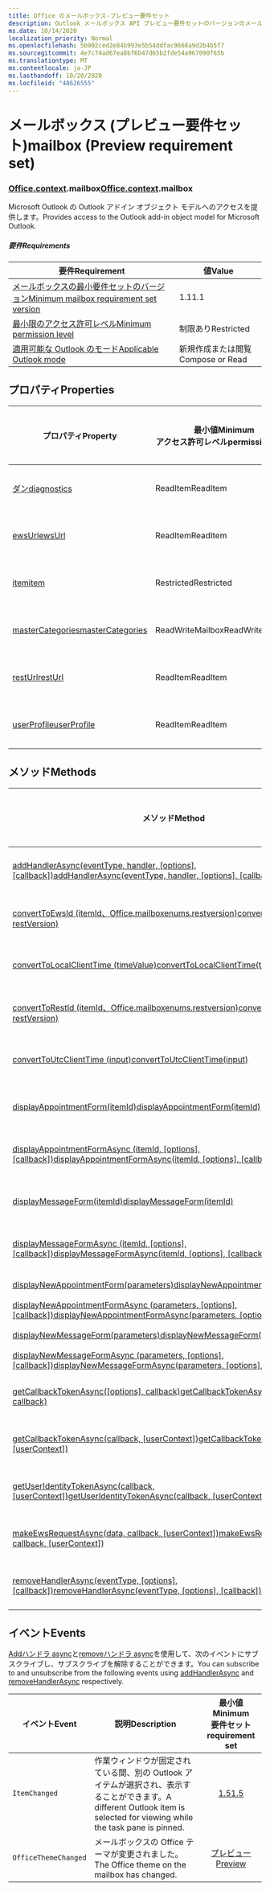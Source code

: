 ```yaml
---
title: Office のメールボックス-プレビュー要件セット
description: Outlook メールボックス API プレビュー要件セットのバージョンのメールボックスオブジェクトモデル。
ms.date: 10/14/2020
localization_priority: Normal
ms.openlocfilehash: 5b902ced2e84b993e5b54ddfac9668a9d2b4b5f7
ms.sourcegitcommit: 4e7c74ad67ea8bf6b47d65b2fde54a967090f65b
ms.translationtype: MT
ms.contentlocale: ja-JP
ms.lasthandoff: 10/20/2020
ms.locfileid: "48626555"
---
```

# <a name="mailbox-preview-requirement-set"></a><span data-ttu-id="b2873-103">メールボックス (プレビュー要件セット)</span><span class="sxs-lookup"><span data-stu-id="b2873-103">mailbox (Preview requirement set)</span></span>

### <a name="officecontextmailbox"></a><span data-ttu-id="b2873-104">[Office](office.md)[.context](office.context.md).mailbox</span><span class="sxs-lookup"><span data-stu-id="b2873-104">[Office](office.md)[.context](office.context.md).mailbox</span></span>

<span data-ttu-id="b2873-105">Microsoft Outlook の Outlook アドイン オブジェクト モデルへのアクセスを提供します。</span><span class="sxs-lookup"><span data-stu-id="b2873-105">Provides access to the Outlook add-in object model for Microsoft Outlook.</span></span>

##### <a name="requirements"></a><span data-ttu-id="b2873-106">要件</span><span class="sxs-lookup"><span data-stu-id="b2873-106">Requirements</span></span>

|<span data-ttu-id="b2873-107">要件</span><span class="sxs-lookup"><span data-stu-id="b2873-107">Requirement</span></span>| <span data-ttu-id="b2873-108">値</span><span class="sxs-lookup"><span data-stu-id="b2873-108">Value</span></span>|
|---|---|
|[<span data-ttu-id="b2873-109">メールボックスの最小要件セットのバージョン</span><span class="sxs-lookup"><span data-stu-id="b2873-109">Minimum mailbox requirement set version</span></span>](../../requirement-sets/outlook-api-requirement-sets.md)| <span data-ttu-id="b2873-110">1.1</span><span class="sxs-lookup"><span data-stu-id="b2873-110">1.1</span></span>|
|[<span data-ttu-id="b2873-111">最小限のアクセス許可レベル</span><span class="sxs-lookup"><span data-stu-id="b2873-111">Minimum permission level</span></span>](../../../outlook/understanding-outlook-add-in-permissions.md)| <span data-ttu-id="b2873-112">制限あり</span><span class="sxs-lookup"><span data-stu-id="b2873-112">Restricted</span></span>|
|[<span data-ttu-id="b2873-113">適用可能な Outlook のモード</span><span class="sxs-lookup"><span data-stu-id="b2873-113">Applicable Outlook mode</span></span>](../../../outlook/outlook-add-ins-overview.md#extension-points)| <span data-ttu-id="b2873-114">新規作成または閲覧</span><span class="sxs-lookup"><span data-stu-id="b2873-114">Compose or Read</span></span>|

## <a name="properties"></a><span data-ttu-id="b2873-115">プロパティ</span><span class="sxs-lookup"><span data-stu-id="b2873-115">Properties</span></span>

| <span data-ttu-id="b2873-116">プロパティ</span><span class="sxs-lookup"><span data-stu-id="b2873-116">Property</span></span> | <span data-ttu-id="b2873-117">最小値</span><span class="sxs-lookup"><span data-stu-id="b2873-117">Minimum</span></span><br><span data-ttu-id="b2873-118">アクセス許可レベル</span><span class="sxs-lookup"><span data-stu-id="b2873-118">permission level</span></span> | <span data-ttu-id="b2873-119">モード</span><span class="sxs-lookup"><span data-stu-id="b2873-119">Modes</span></span> | <span data-ttu-id="b2873-120">戻り値の種類</span><span class="sxs-lookup"><span data-stu-id="b2873-120">Return type</span></span> | <span data-ttu-id="b2873-121">最小値</span><span class="sxs-lookup"><span data-stu-id="b2873-121">Minimum</span></span><br><span data-ttu-id="b2873-122">要件セット</span><span class="sxs-lookup"><span data-stu-id="b2873-122">requirement set</span></span> |
|---|---|---|---|:---:|
| [<span data-ttu-id="b2873-123">ダン</span><span class="sxs-lookup"><span data-stu-id="b2873-123">diagnostics</span></span>](/javascript/api/outlook/office.mailbox?view=outlook-js-preview&preserve-view=true#diagnostics) | <span data-ttu-id="b2873-124">ReadItem</span><span class="sxs-lookup"><span data-stu-id="b2873-124">ReadItem</span></span> | <span data-ttu-id="b2873-125">作成</span><span class="sxs-lookup"><span data-stu-id="b2873-125">Compose</span></span><br><span data-ttu-id="b2873-126">読み取り</span><span class="sxs-lookup"><span data-stu-id="b2873-126">Read</span></span> | [<span data-ttu-id="b2873-127">Diagnostics</span><span class="sxs-lookup"><span data-stu-id="b2873-127">Diagnostics</span></span>](/javascript/api/outlook/office.diagnostics?view=outlook-js-preview&preserve-view=true) | [<span data-ttu-id="b2873-128">1.1</span><span class="sxs-lookup"><span data-stu-id="b2873-128">1.1</span></span>](../requirement-set-1.1/outlook-requirement-set-1.1.md) |
| [<span data-ttu-id="b2873-129">ewsUrl</span><span class="sxs-lookup"><span data-stu-id="b2873-129">ewsUrl</span></span>](/javascript/api/outlook/office.mailbox?view=outlook-js-preview&preserve-view=true#ewsurl) | <span data-ttu-id="b2873-130">ReadItem</span><span class="sxs-lookup"><span data-stu-id="b2873-130">ReadItem</span></span> | <span data-ttu-id="b2873-131">作成</span><span class="sxs-lookup"><span data-stu-id="b2873-131">Compose</span></span><br><span data-ttu-id="b2873-132">読み取り</span><span class="sxs-lookup"><span data-stu-id="b2873-132">Read</span></span> | <span data-ttu-id="b2873-133">String</span><span class="sxs-lookup"><span data-stu-id="b2873-133">String</span></span> | [<span data-ttu-id="b2873-134">1.1</span><span class="sxs-lookup"><span data-stu-id="b2873-134">1.1</span></span>](../requirement-set-1.1/outlook-requirement-set-1.1.md) |
| [<span data-ttu-id="b2873-135">item</span><span class="sxs-lookup"><span data-stu-id="b2873-135">item</span></span>](office.context.mailbox.item.md) | <span data-ttu-id="b2873-136">Restricted</span><span class="sxs-lookup"><span data-stu-id="b2873-136">Restricted</span></span> | <span data-ttu-id="b2873-137">作成</span><span class="sxs-lookup"><span data-stu-id="b2873-137">Compose</span></span><br><span data-ttu-id="b2873-138">読み取り</span><span class="sxs-lookup"><span data-stu-id="b2873-138">Read</span></span> | [<span data-ttu-id="b2873-139">Item</span><span class="sxs-lookup"><span data-stu-id="b2873-139">Item</span></span>](/javascript/api/outlook/office.item?view=outlook-js-preview&preserve-view=true) | [<span data-ttu-id="b2873-140">1.1</span><span class="sxs-lookup"><span data-stu-id="b2873-140">1.1</span></span>](../requirement-set-1.1/outlook-requirement-set-1.1.md) |
| [<span data-ttu-id="b2873-141">masterCategories</span><span class="sxs-lookup"><span data-stu-id="b2873-141">masterCategories</span></span>](/javascript/api/outlook/office.mailbox?view=outlook-js-preview&preserve-view=true#mastercategories) | <span data-ttu-id="b2873-142">ReadWriteMailbox</span><span class="sxs-lookup"><span data-stu-id="b2873-142">ReadWriteMailbox</span></span> | <span data-ttu-id="b2873-143">作成</span><span class="sxs-lookup"><span data-stu-id="b2873-143">Compose</span></span><br><span data-ttu-id="b2873-144">読み取り</span><span class="sxs-lookup"><span data-stu-id="b2873-144">Read</span></span> | [<span data-ttu-id="b2873-145">MasterCategories</span><span class="sxs-lookup"><span data-stu-id="b2873-145">MasterCategories</span></span>](/javascript/api/outlook/office.mastercategories?view=outlook-js-preview&preserve-view=true) | [<span data-ttu-id="b2873-146">1.8</span><span class="sxs-lookup"><span data-stu-id="b2873-146">1.8</span></span>](../requirement-set-1.8/outlook-requirement-set-1.8.md) |
| [<span data-ttu-id="b2873-147">restUrl</span><span class="sxs-lookup"><span data-stu-id="b2873-147">restUrl</span></span>](/javascript/api/outlook/office.mailbox?view=outlook-js-preview&preserve-view=true#resturl) | <span data-ttu-id="b2873-148">ReadItem</span><span class="sxs-lookup"><span data-stu-id="b2873-148">ReadItem</span></span> | <span data-ttu-id="b2873-149">作成</span><span class="sxs-lookup"><span data-stu-id="b2873-149">Compose</span></span><br><span data-ttu-id="b2873-150">読み取り</span><span class="sxs-lookup"><span data-stu-id="b2873-150">Read</span></span> | <span data-ttu-id="b2873-151">String</span><span class="sxs-lookup"><span data-stu-id="b2873-151">String</span></span> | [<span data-ttu-id="b2873-152">1.5</span><span class="sxs-lookup"><span data-stu-id="b2873-152">1.5</span></span>](../requirement-set-1.5/outlook-requirement-set-1.5.md) |
| [<span data-ttu-id="b2873-153">userProfile</span><span class="sxs-lookup"><span data-stu-id="b2873-153">userProfile</span></span>](/javascript/api/outlook/office.mailbox?view=outlook-js-preview&preserve-view=true#userprofile) | <span data-ttu-id="b2873-154">ReadItem</span><span class="sxs-lookup"><span data-stu-id="b2873-154">ReadItem</span></span> | <span data-ttu-id="b2873-155">作成</span><span class="sxs-lookup"><span data-stu-id="b2873-155">Compose</span></span><br><span data-ttu-id="b2873-156">読み取り</span><span class="sxs-lookup"><span data-stu-id="b2873-156">Read</span></span> | [<span data-ttu-id="b2873-157">プロファイル</span><span class="sxs-lookup"><span data-stu-id="b2873-157">UserProfile</span></span>](/javascript/api/outlook/office.userprofile?view=outlook-js-preview&preserve-view=true) | [<span data-ttu-id="b2873-158">1.1</span><span class="sxs-lookup"><span data-stu-id="b2873-158">1.1</span></span>](../requirement-set-1.1/outlook-requirement-set-1.1.md) |

## <a name="methods"></a><span data-ttu-id="b2873-159">メソッド</span><span class="sxs-lookup"><span data-stu-id="b2873-159">Methods</span></span>

| <span data-ttu-id="b2873-160">メソッド</span><span class="sxs-lookup"><span data-stu-id="b2873-160">Method</span></span> | <span data-ttu-id="b2873-161">最小値</span><span class="sxs-lookup"><span data-stu-id="b2873-161">Minimum</span></span><br><span data-ttu-id="b2873-162">アクセス許可レベル</span><span class="sxs-lookup"><span data-stu-id="b2873-162">permission level</span></span> | <span data-ttu-id="b2873-163">モード</span><span class="sxs-lookup"><span data-stu-id="b2873-163">Modes</span></span> | <span data-ttu-id="b2873-164">最小値</span><span class="sxs-lookup"><span data-stu-id="b2873-164">Minimum</span></span><br><span data-ttu-id="b2873-165">要件セット</span><span class="sxs-lookup"><span data-stu-id="b2873-165">requirement set</span></span> |
|---|---|---|:---:|
| <span data-ttu-id="b2873-166">[addHandlerAsync(eventType, handler, [options], [callback])](/javascript/api/outlook/office.mailbox?view=outlook-js-preview&preserve-view=true#addhandlerasync-eventtype--handler--options--callback-)</span><span class="sxs-lookup"><span data-stu-id="b2873-166">[addHandlerAsync(eventType, handler, [options], [callback])](/javascript/api/outlook/office.mailbox?view=outlook-js-preview&preserve-view=true#addhandlerasync-eventtype--handler--options--callback-)</span></span> | <span data-ttu-id="b2873-167">ReadItem</span><span class="sxs-lookup"><span data-stu-id="b2873-167">ReadItem</span></span> | <span data-ttu-id="b2873-168">作成</span><span class="sxs-lookup"><span data-stu-id="b2873-168">Compose</span></span><br><span data-ttu-id="b2873-169">読み取り</span><span class="sxs-lookup"><span data-stu-id="b2873-169">Read</span></span> | [<span data-ttu-id="b2873-170">1.5</span><span class="sxs-lookup"><span data-stu-id="b2873-170">1.5</span></span>](../requirement-set-1.5/outlook-requirement-set-1.5.md) |
| [<span data-ttu-id="b2873-171">convertToEwsId (itemId、Office.mailboxenums.restversion)</span><span class="sxs-lookup"><span data-stu-id="b2873-171">convertToEwsId(itemId, restVersion)</span></span>](/javascript/api/outlook/office.mailbox?view=outlook-js-preview&preserve-view=true#converttoewsid-itemid--restversion-) | <span data-ttu-id="b2873-172">Restricted</span><span class="sxs-lookup"><span data-stu-id="b2873-172">Restricted</span></span> | <span data-ttu-id="b2873-173">作成</span><span class="sxs-lookup"><span data-stu-id="b2873-173">Compose</span></span><br><span data-ttu-id="b2873-174">読み取り</span><span class="sxs-lookup"><span data-stu-id="b2873-174">Read</span></span> | [<span data-ttu-id="b2873-175">1.3</span><span class="sxs-lookup"><span data-stu-id="b2873-175">1.3</span></span>](../requirement-set-1.3/outlook-requirement-set-1.3.md) |
| [<span data-ttu-id="b2873-176">convertToLocalClientTime (timeValue)</span><span class="sxs-lookup"><span data-stu-id="b2873-176">convertToLocalClientTime(timeValue)</span></span>](/javascript/api/outlook/office.mailbox?view=outlook-js-preview&preserve-view=true#converttolocalclienttime-timevalue-) | <span data-ttu-id="b2873-177">ReadItem</span><span class="sxs-lookup"><span data-stu-id="b2873-177">ReadItem</span></span> | <span data-ttu-id="b2873-178">作成</span><span class="sxs-lookup"><span data-stu-id="b2873-178">Compose</span></span><br><span data-ttu-id="b2873-179">読み取り</span><span class="sxs-lookup"><span data-stu-id="b2873-179">Read</span></span> | [<span data-ttu-id="b2873-180">1.1</span><span class="sxs-lookup"><span data-stu-id="b2873-180">1.1</span></span>](../requirement-set-1.1/outlook-requirement-set-1.1.md) |
| [<span data-ttu-id="b2873-181">convertToRestId (itemId、Office.mailboxenums.restversion)</span><span class="sxs-lookup"><span data-stu-id="b2873-181">convertToRestId(itemId, restVersion)</span></span>](/javascript/api/outlook/office.mailbox?view=outlook-js-preview&preserve-view=true#converttorestid-itemid--restversion-) | <span data-ttu-id="b2873-182">Restricted</span><span class="sxs-lookup"><span data-stu-id="b2873-182">Restricted</span></span> | <span data-ttu-id="b2873-183">作成</span><span class="sxs-lookup"><span data-stu-id="b2873-183">Compose</span></span><br><span data-ttu-id="b2873-184">読み取り</span><span class="sxs-lookup"><span data-stu-id="b2873-184">Read</span></span> | [<span data-ttu-id="b2873-185">1.3</span><span class="sxs-lookup"><span data-stu-id="b2873-185">1.3</span></span>](../requirement-set-1.3/outlook-requirement-set-1.3.md) |
| [<span data-ttu-id="b2873-186">convertToUtcClientTime (input)</span><span class="sxs-lookup"><span data-stu-id="b2873-186">convertToUtcClientTime(input)</span></span>](/javascript/api/outlook/office.mailbox?view=outlook-js-preview&preserve-view=true#converttoutcclienttime-input-) | <span data-ttu-id="b2873-187">ReadItem</span><span class="sxs-lookup"><span data-stu-id="b2873-187">ReadItem</span></span> | <span data-ttu-id="b2873-188">作成</span><span class="sxs-lookup"><span data-stu-id="b2873-188">Compose</span></span><br><span data-ttu-id="b2873-189">読み取り</span><span class="sxs-lookup"><span data-stu-id="b2873-189">Read</span></span> | [<span data-ttu-id="b2873-190">1.1</span><span class="sxs-lookup"><span data-stu-id="b2873-190">1.1</span></span>](../requirement-set-1.1/outlook-requirement-set-1.1.md) |
| [<span data-ttu-id="b2873-191">displayAppointmentForm(itemId)</span><span class="sxs-lookup"><span data-stu-id="b2873-191">displayAppointmentForm(itemId)</span></span>](/javascript/api/outlook/office.mailbox?view=outlook-js-preview&preserve-view=true#displayappointmentform-itemid-) | <span data-ttu-id="b2873-192">ReadItem</span><span class="sxs-lookup"><span data-stu-id="b2873-192">ReadItem</span></span> | <span data-ttu-id="b2873-193">作成</span><span class="sxs-lookup"><span data-stu-id="b2873-193">Compose</span></span><br><span data-ttu-id="b2873-194">読み取り</span><span class="sxs-lookup"><span data-stu-id="b2873-194">Read</span></span> | [<span data-ttu-id="b2873-195">1.1</span><span class="sxs-lookup"><span data-stu-id="b2873-195">1.1</span></span>](../requirement-set-1.1/outlook-requirement-set-1.1.md) |
| <span data-ttu-id="b2873-196">[displayAppointmentFormAsync (itemId, [options], [callback])](/javascript/api/outlook/office.mailbox?view=outlook-js-preview&preserve-view=true#displayappointmentform-itemid--options--callback-)</span><span class="sxs-lookup"><span data-stu-id="b2873-196">[displayAppointmentFormAsync(itemId, [options], [callback])](/javascript/api/outlook/office.mailbox?view=outlook-js-preview&preserve-view=true#displayappointmentform-itemid--options--callback-)</span></span> | <span data-ttu-id="b2873-197">ReadItem</span><span class="sxs-lookup"><span data-stu-id="b2873-197">ReadItem</span></span> | <span data-ttu-id="b2873-198">作成</span><span class="sxs-lookup"><span data-stu-id="b2873-198">Compose</span></span><br><span data-ttu-id="b2873-199">読み取り</span><span class="sxs-lookup"><span data-stu-id="b2873-199">Read</span></span> | [<span data-ttu-id="b2873-200">1.9</span><span class="sxs-lookup"><span data-stu-id="b2873-200">1.9</span></span>](../requirement-set-1.9/outlook-requirement-set-1.9.md) |
| [<span data-ttu-id="b2873-201">displayMessageForm(itemId)</span><span class="sxs-lookup"><span data-stu-id="b2873-201">displayMessageForm(itemId)</span></span>](/javascript/api/outlook/office.mailbox?view=outlook-js-preview&preserve-view=true#displaymessageform-itemid-) | <span data-ttu-id="b2873-202">ReadItem</span><span class="sxs-lookup"><span data-stu-id="b2873-202">ReadItem</span></span> | <span data-ttu-id="b2873-203">作成</span><span class="sxs-lookup"><span data-stu-id="b2873-203">Compose</span></span><br><span data-ttu-id="b2873-204">読み取り</span><span class="sxs-lookup"><span data-stu-id="b2873-204">Read</span></span> | [<span data-ttu-id="b2873-205">1.1</span><span class="sxs-lookup"><span data-stu-id="b2873-205">1.1</span></span>](../requirement-set-1.1/outlook-requirement-set-1.1.md) |
| <span data-ttu-id="b2873-206">[displayMessageFormAsync (itemId, [options], [callback])](/javascript/api/outlook/office.mailbox?view=outlook-js-preview&preserve-view=true#displaymessageform-itemid--options--callback-)</span><span class="sxs-lookup"><span data-stu-id="b2873-206">[displayMessageFormAsync(itemId, [options], [callback])](/javascript/api/outlook/office.mailbox?view=outlook-js-preview&preserve-view=true#displaymessageform-itemid--options--callback-)</span></span> | <span data-ttu-id="b2873-207">ReadItem</span><span class="sxs-lookup"><span data-stu-id="b2873-207">ReadItem</span></span> | <span data-ttu-id="b2873-208">作成</span><span class="sxs-lookup"><span data-stu-id="b2873-208">Compose</span></span><br><span data-ttu-id="b2873-209">読み取り</span><span class="sxs-lookup"><span data-stu-id="b2873-209">Read</span></span> | [<span data-ttu-id="b2873-210">1.9</span><span class="sxs-lookup"><span data-stu-id="b2873-210">1.9</span></span>](../requirement-set-1.9/outlook-requirement-set-1.9.md) |
| [<span data-ttu-id="b2873-211">displayNewAppointmentForm(parameters)</span><span class="sxs-lookup"><span data-stu-id="b2873-211">displayNewAppointmentForm(parameters)</span></span>](/javascript/api/outlook/office.mailbox?view=outlook-js-preview&preserve-view=true#displaynewappointmentform-parameters-) | <span data-ttu-id="b2873-212">ReadItem</span><span class="sxs-lookup"><span data-stu-id="b2873-212">ReadItem</span></span> | <span data-ttu-id="b2873-213">読み取り</span><span class="sxs-lookup"><span data-stu-id="b2873-213">Read</span></span> | [<span data-ttu-id="b2873-214">1.1</span><span class="sxs-lookup"><span data-stu-id="b2873-214">1.1</span></span>](../requirement-set-1.1/outlook-requirement-set-1.1.md) |
| <span data-ttu-id="b2873-215">[displayNewAppointmentFormAsync (parameters, [options], [callback])](/javascript/api/outlook/office.mailbox?view=outlook-js-preview&preserve-view=true#displaynewappointmentform-parameters--options--callback-)</span><span class="sxs-lookup"><span data-stu-id="b2873-215">[displayNewAppointmentFormAsync(parameters, [options], [callback])](/javascript/api/outlook/office.mailbox?view=outlook-js-preview&preserve-view=true#displaynewappointmentform-parameters--options--callback-)</span></span> | <span data-ttu-id="b2873-216">ReadItem</span><span class="sxs-lookup"><span data-stu-id="b2873-216">ReadItem</span></span> | <span data-ttu-id="b2873-217">読み取り</span><span class="sxs-lookup"><span data-stu-id="b2873-217">Read</span></span> | [<span data-ttu-id="b2873-218">1.9</span><span class="sxs-lookup"><span data-stu-id="b2873-218">1.9</span></span>](../requirement-set-1.9/outlook-requirement-set-1.9.md) |
| [<span data-ttu-id="b2873-219">displayNewMessageForm(parameters)</span><span class="sxs-lookup"><span data-stu-id="b2873-219">displayNewMessageForm(parameters)</span></span>](/javascript/api/outlook/office.mailbox?view=outlook-js-preview&preserve-view=true#displaynewmessageform-parameters-) | <span data-ttu-id="b2873-220">ReadItem</span><span class="sxs-lookup"><span data-stu-id="b2873-220">ReadItem</span></span> | <span data-ttu-id="b2873-221">読み取り</span><span class="sxs-lookup"><span data-stu-id="b2873-221">Read</span></span> | [<span data-ttu-id="b2873-222">1.6</span><span class="sxs-lookup"><span data-stu-id="b2873-222">1.6</span></span>](../requirement-set-1.6/outlook-requirement-set-1.6.md) |
| <span data-ttu-id="b2873-223">[displayNewMessageFormAsync (parameters, [options], [callback])](/javascript/api/outlook/office.mailbox?view=outlook-js-preview&preserve-view=true#displaynewmessageform-parameters--options--callback-)</span><span class="sxs-lookup"><span data-stu-id="b2873-223">[displayNewMessageFormAsync(parameters, [options], [callback])](/javascript/api/outlook/office.mailbox?view=outlook-js-preview&preserve-view=true#displaynewmessageform-parameters--options--callback-)</span></span> | <span data-ttu-id="b2873-224">ReadItem</span><span class="sxs-lookup"><span data-stu-id="b2873-224">ReadItem</span></span> | <span data-ttu-id="b2873-225">読み取り</span><span class="sxs-lookup"><span data-stu-id="b2873-225">Read</span></span> | [<span data-ttu-id="b2873-226">1.9</span><span class="sxs-lookup"><span data-stu-id="b2873-226">1.9</span></span>](../requirement-set-1.9/outlook-requirement-set-1.9.md) |
| <span data-ttu-id="b2873-227">[getCallbackTokenAsync([options], callback)](/javascript/api/outlook/office.mailbox?view=outlook-js-preview&preserve-view=true#getcallbacktokenasync-options--callback-)</span><span class="sxs-lookup"><span data-stu-id="b2873-227">[getCallbackTokenAsync([options], callback)](/javascript/api/outlook/office.mailbox?view=outlook-js-preview&preserve-view=true#getcallbacktokenasync-options--callback-)</span></span> | <span data-ttu-id="b2873-228">ReadItem</span><span class="sxs-lookup"><span data-stu-id="b2873-228">ReadItem</span></span> | <span data-ttu-id="b2873-229">作成</span><span class="sxs-lookup"><span data-stu-id="b2873-229">Compose</span></span><br><span data-ttu-id="b2873-230">読み取り</span><span class="sxs-lookup"><span data-stu-id="b2873-230">Read</span></span> | [<span data-ttu-id="b2873-231">1.5</span><span class="sxs-lookup"><span data-stu-id="b2873-231">1.5</span></span>](../requirement-set-1.5/outlook-requirement-set-1.5.md) |
| <span data-ttu-id="b2873-232">[getCallbackTokenAsync(callback, [userContext])](/javascript/api/outlook/office.mailbox?view=outlook-js-preview&preserve-view=true#getcallbacktokenasync-callback--usercontext-)</span><span class="sxs-lookup"><span data-stu-id="b2873-232">[getCallbackTokenAsync(callback, [userContext])](/javascript/api/outlook/office.mailbox?view=outlook-js-preview&preserve-view=true#getcallbacktokenasync-callback--usercontext-)</span></span> | <span data-ttu-id="b2873-233">ReadItem</span><span class="sxs-lookup"><span data-stu-id="b2873-233">ReadItem</span></span> | <span data-ttu-id="b2873-234">作成</span><span class="sxs-lookup"><span data-stu-id="b2873-234">Compose</span></span><br><span data-ttu-id="b2873-235">読み取り</span><span class="sxs-lookup"><span data-stu-id="b2873-235">Read</span></span> | [<span data-ttu-id="b2873-236">1.3</span><span class="sxs-lookup"><span data-stu-id="b2873-236">1.3</span></span>](../requirement-set-1.3/outlook-requirement-set-1.3.md)<br>[<span data-ttu-id="b2873-237">1.1</span><span class="sxs-lookup"><span data-stu-id="b2873-237">1.1</span></span>](../requirement-set-1.1/outlook-requirement-set-1.1.md) |
| <span data-ttu-id="b2873-238">[getUserIdentityTokenAsync(callback, [userContext])](/javascript/api/outlook/office.mailbox?view=outlook-js-preview&preserve-view=true#getuseridentitytokenasync-callback--usercontext-)</span><span class="sxs-lookup"><span data-stu-id="b2873-238">[getUserIdentityTokenAsync(callback, [userContext])](/javascript/api/outlook/office.mailbox?view=outlook-js-preview&preserve-view=true#getuseridentitytokenasync-callback--usercontext-)</span></span> | <span data-ttu-id="b2873-239">ReadItem</span><span class="sxs-lookup"><span data-stu-id="b2873-239">ReadItem</span></span> | <span data-ttu-id="b2873-240">作成</span><span class="sxs-lookup"><span data-stu-id="b2873-240">Compose</span></span><br><span data-ttu-id="b2873-241">読み取り</span><span class="sxs-lookup"><span data-stu-id="b2873-241">Read</span></span> | [<span data-ttu-id="b2873-242">1.1</span><span class="sxs-lookup"><span data-stu-id="b2873-242">1.1</span></span>](../requirement-set-1.1/outlook-requirement-set-1.1.md) |
| <span data-ttu-id="b2873-243">[makeEwsRequestAsync(data, callback, [userContext])](/javascript/api/outlook/office.mailbox?view=outlook-js-preview&preserve-view=true#makeewsrequestasync-data--callback--usercontext-)</span><span class="sxs-lookup"><span data-stu-id="b2873-243">[makeEwsRequestAsync(data, callback, [userContext])](/javascript/api/outlook/office.mailbox?view=outlook-js-preview&preserve-view=true#makeewsrequestasync-data--callback--usercontext-)</span></span> | <span data-ttu-id="b2873-244">ReadWriteMailbox</span><span class="sxs-lookup"><span data-stu-id="b2873-244">ReadWriteMailbox</span></span> | <span data-ttu-id="b2873-245">作成</span><span class="sxs-lookup"><span data-stu-id="b2873-245">Compose</span></span><br><span data-ttu-id="b2873-246">読み取り</span><span class="sxs-lookup"><span data-stu-id="b2873-246">Read</span></span> | [<span data-ttu-id="b2873-247">1.1</span><span class="sxs-lookup"><span data-stu-id="b2873-247">1.1</span></span>](../requirement-set-1.1/outlook-requirement-set-1.1.md) |
| <span data-ttu-id="b2873-248">[removeHandlerAsync(eventType, [options], [callback])](/javascript/api/outlook/office.mailbox?view=outlook-js-preview&preserve-view=true#removehandlerasync-eventtype--options--callback-)</span><span class="sxs-lookup"><span data-stu-id="b2873-248">[removeHandlerAsync(eventType, [options], [callback])](/javascript/api/outlook/office.mailbox?view=outlook-js-preview&preserve-view=true#removehandlerasync-eventtype--options--callback-)</span></span> | <span data-ttu-id="b2873-249">ReadItem</span><span class="sxs-lookup"><span data-stu-id="b2873-249">ReadItem</span></span> | <span data-ttu-id="b2873-250">作成</span><span class="sxs-lookup"><span data-stu-id="b2873-250">Compose</span></span><br><span data-ttu-id="b2873-251">読み取り</span><span class="sxs-lookup"><span data-stu-id="b2873-251">Read</span></span> | [<span data-ttu-id="b2873-252">1.5</span><span class="sxs-lookup"><span data-stu-id="b2873-252">1.5</span></span>](../requirement-set-1.5/outlook-requirement-set-1.5.md) |

## <a name="events"></a><span data-ttu-id="b2873-253">イベント</span><span class="sxs-lookup"><span data-stu-id="b2873-253">Events</span></span>

<span data-ttu-id="b2873-254">[Addハンドラ async](/javascript/api/outlook/office.mailbox?view=outlook-js-preview&preserve-view=true#addhandlerasync-eventtype--handler--options--callback-)と[removeハンドラ async](/javascript/api/outlook/office.mailbox?view=outlook-js-preview&preserve-view=true#removehandlerasync-eventtype--options--callback-)を使用して、次のイベントにサブスクライブし、サブスクライブを解除することができます。</span><span class="sxs-lookup"><span data-stu-id="b2873-254">You can subscribe to and unsubscribe from the following events using [addHandlerAsync](/javascript/api/outlook/office.mailbox?view=outlook-js-preview&preserve-view=true#addhandlerasync-eventtype--handler--options--callback-) and [removeHandlerAsync](/javascript/api/outlook/office.mailbox?view=outlook-js-preview&preserve-view=true#removehandlerasync-eventtype--options--callback-) respectively.</span></span>

| <span data-ttu-id="b2873-255">イベント</span><span class="sxs-lookup"><span data-stu-id="b2873-255">Event</span></span> | <span data-ttu-id="b2873-256">説明</span><span class="sxs-lookup"><span data-stu-id="b2873-256">Description</span></span> | <span data-ttu-id="b2873-257">最小値</span><span class="sxs-lookup"><span data-stu-id="b2873-257">Minimum</span></span><br><span data-ttu-id="b2873-258">要件セット</span><span class="sxs-lookup"><span data-stu-id="b2873-258">requirement set</span></span> |
|---|---|:---:|
|`ItemChanged`| <span data-ttu-id="b2873-259">作業ウィンドウが固定されている間、別の Outlook アイテムが選択され、表示することができます。</span><span class="sxs-lookup"><span data-stu-id="b2873-259">A different Outlook item is selected for viewing while the task pane is pinned.</span></span> | [<span data-ttu-id="b2873-260">1.5</span><span class="sxs-lookup"><span data-stu-id="b2873-260">1.5</span></span>](../requirement-set-1.5/outlook-requirement-set-1.5.md) |
|`OfficeThemeChanged`| <span data-ttu-id="b2873-261">メールボックスの Office テーマが変更されました。</span><span class="sxs-lookup"><span data-stu-id="b2873-261">The Office theme on the mailbox has changed.</span></span> | [<span data-ttu-id="b2873-262">プレビュー</span><span class="sxs-lookup"><span data-stu-id="b2873-262">Preview</span></span>](../preview-requirement-set/outlook-requirement-set-preview.md) |
